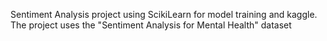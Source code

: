 Sentiment Analysis project using ScikiLearn for model training and kaggle. The project uses the "Sentiment Analysis for Mental Health" dataset  
